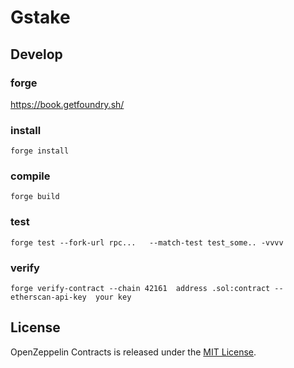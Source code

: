 # Gstake

## Develop
### forge
https://book.getfoundry.sh/

### install
```
forge install 
```

### compile 
```
forge build
```

### test 
```
forge test --fork-url rpc...   --match-test test_some.. -vvvv
```

### verify
```
forge verify-contract --chain 42161  address .sol:contract --etherscan-api-key  your key
```

## License

OpenZeppelin Contracts is released under the [MIT License](LICENSE).